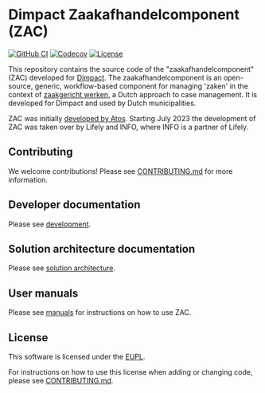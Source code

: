 # Dimpact Zaakafhandelcomponent (ZAC)

[![GitHub CI](https://github.com/infonl/dimpact-zaakafhandelcomponent/actions/workflows/build-test-deploy.yml/badge.svg?branch=main)](https://github.com/infonl/dimpact-zaakafhandelcomponent/actions/workflows/build-test-deploy.yml)
[![Codecov](https://codecov.io/gh/infonl/dimpact-zaakafhandelcomponent/branch/main/graph/badge.svg)](https://app.codecov.io/gh/infonl/dimpact-zaakafhandelcomponent/)
[![License](https://img.shields.io/badge/License-EUPL_1.2-blue.svg)](https://opensource.org/license/eupl-1-2/)

This repository contains the source code of the "zaakafhandelcomponent" (ZAC) developed for [Dimpact](https://www.dimpact.nl/).
The zaakafhandelcomponent is an open-source, generic, workflow-based component for managing 'zaken'
in the context of [zaakgericht werken](https://www.noraonline.nl/wiki/Zaakgericht_Werken), a Dutch approach to case management.
It is developed for Dimpact and used by Dutch municipalities.

ZAC was initially [developed by Atos](https://github.com/NL-AMS-LOCGOV/zaakafhandelcomponent).
Starting July 2023 the development of ZAC was taken over by Lifely and INFO, where INFO is a partner of Lifely.

## Contributing

We welcome contributions! Please see [CONTRIBUTING.md](CONTRIBUTING.md) for more information.

## Developer documentation

Please see [development](docs/development/README.md).

## Solution architecture documentation

Please see [solution architecture](docs/solution-architecture/README.md).

## User manuals

Please see [manuals](docs/manuals/README.md) for instructions on how to use ZAC.

## License

This software is licensed under the [EUPL](LICENSE.md).

For instructions on how to use this license when adding or changing code, please see [CONTRIBUTING.md](CONTRIBUTING.md).
